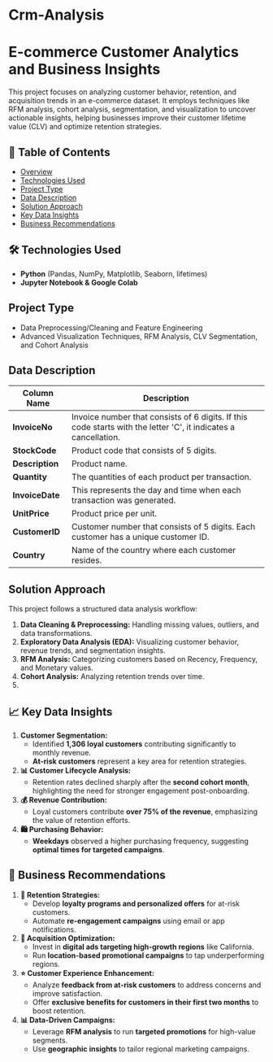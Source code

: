 # Crm-Analysis

   # E-commerce Customer Analytics and Business Insights

This project focuses on analyzing customer behavior, retention, and acquisition trends in an e-commerce dataset. It employs techniques like RFM analysis, cohort analysis, segmentation, and visualization to uncover actionable insights, helping businesses improve their customer lifetime value (CLV) and optimize retention strategies.

## 📌 Table of Contents

- [Overview](#e-commerce-customer-analytics-and-business-insights)
- [Technologies Used](#-technologies-used)
- [Project Type](#project-type)
- [Data Description](#data-description)
- [Solution Approach](#solution-approach)
- [Key Data Insights](#-key-data-insights)
- [Business Recommendations](#-business-recommendations)

## 🛠 **Technologies Used**

- **Python** (Pandas, NumPy, Matplotlib, Seaborn, lifetimes)
- **Jupyter Notebook & Google Colab**

## **Project Type**

- Data Preprocessing/Cleaning and Feature Engineering
- Advanced Visualization Techniques, RFM Analysis, CLV Segmentation, and Cohort Analysis

## **Data Description**

| Column Name     | Description                                                                                                     |
| --------------- | --------------------------------------------------------------------------------------------------------------- |
| **InvoiceNo**   | Invoice number that consists of 6 digits. If this code starts with the letter 'C', it indicates a cancellation. |
| **StockCode**   | Product code that consists of 5 digits.                                                                         |
| **Description** | Product name.                                                                                                   |
| **Quantity**    | The quantities of each product per transaction.                                                                 |
| **InvoiceDate** | This represents the day and time when each transaction was generated.                                           |
| **UnitPrice**   | Product price per unit.                                                                                         |
| **CustomerID**  | Customer number that consists of 5 digits. Each customer has a unique customer ID.                              |
| **Country**     | Name of the country where each customer resides.                                                                |

## **Solution Approach**

This project follows a structured data analysis workflow:

1. **Data Cleaning & Preprocessing:** Handling missing values, outliers, and data transformations.
2. **Exploratory Data Analysis (EDA):** Visualizing customer behavior, revenue trends, and segmentation insights.
3. **RFM Analysis:** Categorizing customers based on Recency, Frequency, and Monetary values.
4. **Cohort Analysis:** Analyzing retention trends over time.
5.

## 📈 **Key Data Insights**

1. **Customer Segmentation:**
   - Identified **1,306 loyal customers** contributing significantly to monthly revenue.
   - **At-risk customers** represent a key area for retention strategies.
2. **📊 Customer Lifecycle Analysis:**
   - Retention rates declined sharply after the **second cohort month**, highlighting the need for stronger engagement post-onboarding.
3. **💰 Revenue Contribution:**
   - Loyal customers contribute **over 75% of the revenue**, emphasizing the value of retention efforts.
4. **🛍️ Purchasing Behavior:**
   - **Weekdays** observed a higher purchasing frequency, suggesting **optimal times for targeted campaigns**.

## 🔑 **Business Recommendations**

1. **🔄 Retention Strategies:**
   - Develop **loyalty programs and personalized offers** for at-risk customers.
   - Automate **re-engagement campaigns** using email or app notifications.
2. **📢 Acquisition Optimization:**
   - Invest in **digital ads targeting high-growth regions** like California.
   - Run **location-based promotional campaigns** to tap underperforming regions.
3. **⭐ Customer Experience Enhancement:**
   - Analyze **feedback from at-risk customers** to address concerns and improve satisfaction.
   - Offer **exclusive benefits for customers in their first two months** to boost retention.
4. **📊 Data-Driven Campaigns:**
   - Leverage **RFM analysis** to run **targeted promotions** for high-value segments.
   - Use **geographic insights** to tailor regional marketing campaigns.
